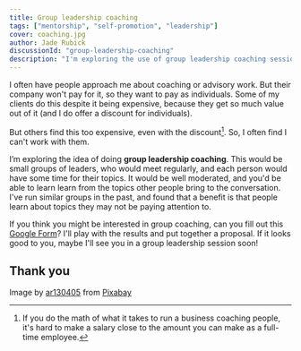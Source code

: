 ```yaml
---
title: Group leadership coaching
tags: ["mentorship", "self-promotion", "leadership"]
cover: coaching.jpg
author: Jade Rubick
discussionId: "group-leadership-coaching"
description: "I'm exploring the use of group leadership coaching sessions. Let me know if you're interested."
---
```


I often have people approach me about coaching or advisory work. But their company won't pay for it, so they want to pay as individuals. Some of my clients do this despite it being expensive, because they get so much value out of it (and I do offer a discount for individuals). 

But others find this too expensive, even with the discount[^1]. So, I often find I can't work with them.  

[^1]:
     If you do the math of what it takes to run a business coaching people, it's hard to make a salary close to the amount you can make as a full-time employee. 

<re-img src="coaching.jpg"></re-img>

I’m exploring the idea of doing **group leadership coaching**. This would be small groups of leaders, who would meet regularly, and each person would have some time for their topics. It would be well moderated, and you'd be able to learn learn from the topics other people bring to the conversation. I've run similar groups in the past, and found that a benefit is that people learn about topics they may not be paying attention to.

If you think you might be interested in group coaching, can you fill out this [Google Form](https://docs.google.com/forms/d/e/1FAIpQLSftpz2h0HyK5KpMHFQq7aaI1N-rd5MlI5CuyViweSVEw7YPRQ/viewform)? I'll play with the results and put together a proposal. If it looks good to you, maybe I'll see you in a group leadership session soon!

## Thank you

Image by <a href="https://pixabay.com/users/ar130405-423602/?utm_source=link-attribution&utm_medium=referral&utm_campaign=image&utm_content=2081168">ar130405</a> from <a href="https://pixabay.com//?utm_source=link-attribution&utm_medium=referral&utm_campaign=image&utm_content=2081168">Pixabay</a>